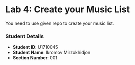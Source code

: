 # Lab 4: Create your Music List

You need to use given repo to create your music list.

### Student Details

- **Student ID**: U1710045
- **Student Name**: Ikromov Mirzokhidjon
- **Section Number**: 001
